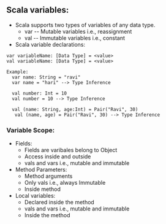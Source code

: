 ## Scala variables:
* Scala supports two types of variables of any data type.
  * var -- Mutable variables i.e., reassignment
  * val -- Immutable variables i.e., constant
* Scala variable declarations:
```
var variableName: [Data Type] = <value>
val variableName: [Data Type] = <value>

Example:
  var name: String = "ravi"
  var name = "hari" --> Type Inference
  
  val number: Int = 10
  val number = 10 --> Type Inference
  
  val (name: String, age:Int) = Pair("Ravi", 30)
   val (name, age) = Pair("Ravi", 30) --> Type Inference
```

### Variable Scope:
 * Fields:
   * Fields are varibales belong to Object
   * Access inside and outside
   * vals and vars i.e., mutable and immutable
 * Method Parameters:
   * Method arguments
   * Only vals i.e., always Immutable
   * Inside method
 * Local variables:
   * Declared inside the method
   * vals and vars i.e., mutable and immutable
   * Inside the method
   
   
